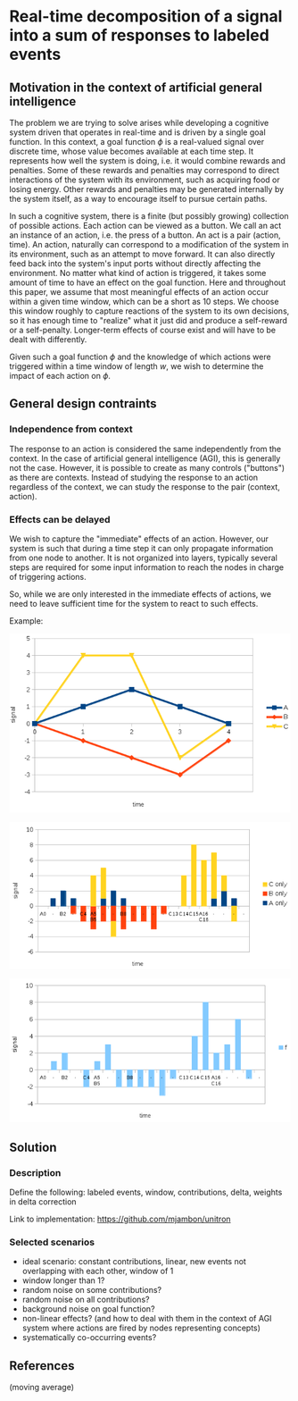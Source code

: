 Real-time decomposition of a signal into a sum of responses to labeled events
=============================================================================

<!-- abstract -->

Motivation in the context of artificial general intelligence
------------------------------------------------------------

The problem we are trying to solve arises while developing a cognitive
system driven that operates in real-time and is driven by a single
goal function.
In this context, a goal function $\phi$ is a real-valued signal over
discrete time, whose value becomes available at each time step. It
represents how well the system is doing, i.e. it would combine rewards and
penalties. Some of these
rewards and penalties may correspond to direct interactions of the
system with its environment, such as acquiring food or losing energy.
Other rewards and penalties may be generated internally by the system
itself, as a way to encourage itself to pursue certain paths.

In such a cognitive system, there is a finite (but possibly growing)
collection of possible actions. Each action can be viewed as a
button. We call an act an instance of an action, i.e. the press of a
button. An act is a pair (action, time).
An action, naturally can correspond to a modification
of the system in its environment, such as an attempt to move
forward. It can also directly feed back into the system's input ports
without directly affecting the environment. No matter what kind of
action is triggered, it takes some amount of time to have an
effect on the goal function. Here and throughout this paper, we assume
that most meaningful effects of an action occur within a given time window,
which can be a short as 10 steps. We choose this window roughly to
capture reactions of the system to its own decisions, so it has enough
time to "realize" what it just did and produce a self-reward or a
self-penalty. Longer-term effects of course exist and will have to be
dealt with differently.

Given such a goal function $\phi$ and the knowledge of which actions were
triggered within a time window of length $w$, we wish to determine the
impact of each action on $\phi$.

General design contraints
-------------------------

### Independence from context

The response to an action is considered the same independently from
the context. In the case of artificial general intelligence (AGI),
this is generally not the case. However, it is possible to create as
many controls ("buttons") as there are contexts. Instead of studying
the response to an action regardless of the context, we can study the
response to the pair (context, action).

### Effects can be delayed

We wish to capture the "immediate" effects of an action. However, our
system is such that during a time step it can only propagate
information from one node to another. It is not organized into layers,
typically several steps are required for some input information to
reach the nodes in charge of triggering actions.

So, while we are only interested in the immediate effects of
actions, we need to leave sufficient time for the system to react to
such effects.

<!-- [constraint] must work in the presence of overlapping effects -->

<!-- [constraint] learning must be incremental -->

<!-- [constraint] must adapt when responses change over time -->

Example:

<img src="img/sample-signal-base.png"
     alt="Expected effect of 3 event types">

<img src="img/sample-signal-components.png"
     alt="Reconstruction of a signal from events and their expected effects">

<img src="img/sample-signal.png"
     alt="Reconstructed of signal from expected effects of events">

Solution
--------

### Description

Define the following: labeled events, window, contributions, delta,
weights in delta correction

Link to implementation: https://github.com/mjambon/unitron

### Selected scenarios

- ideal scenario: constant contributions, linear, new events not
  overlapping with each other, window of 1
- window longer than 1?
- random noise on some contributions?
- random noise on all contributions?
- background noise on goal function?
- non-linear effects? (and how to deal with them in the context of AGI
  system where actions are fired by nodes representing concepts)
- systematically co-occurring events?

References
----------

(moving average)
